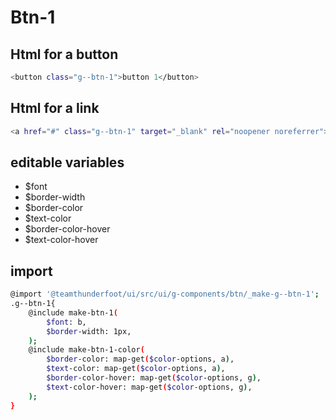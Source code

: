 # Btn-1

## Html for a button

```sh
<button class="g--btn-1">button 1</button>
```

## Html for a link

```sh
<a href="#" class="g--btn-1" target="_blank" rel="noopener noreferrer">button 1</a>
```

## editable variables
- $font
- $border-width
- $border-color
- $text-color
- $border-color-hover
- $text-color-hover

## import
```sh
@import '@teamthunderfoot/ui/src/ui/g-components/btn/_make-g--btn-1';
.g--btn-1{
    @include make-btn-1(
        $font: b,
        $border-width: 1px,
    );
    @include make-btn-1-color(
        $border-color: map-get($color-options, a),
        $text-color: map-get($color-options, a),
        $border-color-hover: map-get($color-options, g),
        $text-color-hover: map-get($color-options, g),
    );
}
```